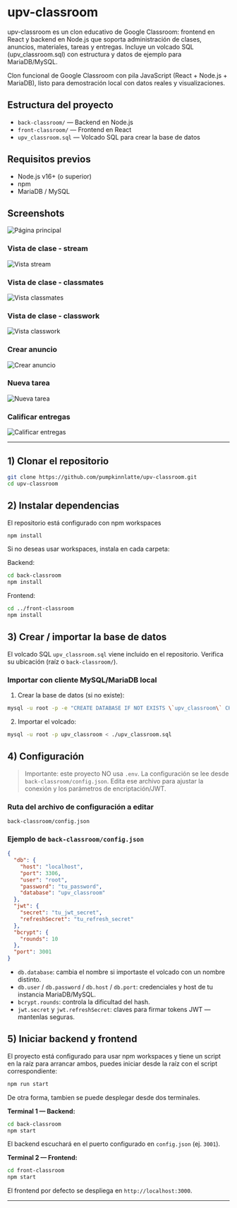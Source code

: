 
# upv-classroom

upv-classroom es un clon educativo de Google Classroom: frontend en React y backend en Node.js que soporta administración de clases, anuncios, materiales, tareas y entregas. Incluye un volcado SQL (upv_classroom.sql) con estructura y datos de ejemplo para MariaDB/MySQL.

Clon funcional de Google Classroom con pila JavaScript (React + Node.js + MariaDB), listo para demostración local con datos reales y visualizaciones.


## Estructura del proyecto

- `back-classroom/` — Backend en Node.js
- `front-classroom/` — Frontend en React
- `upv_classroom.sql` — Volcado SQL para crear la base de datos 
## Requisitos previos

- Node.js v16+ (o superior)
- npm
- MariaDB / MySQL

## Screenshots

![Página principal](images/pagina_principal.png)

### Vista de clase - stream
![Vista stream](images/class_dashboard_stream.png)

### Vista de clase - classmates
![Vista classmates](images/class_dashboard_classmates.png)

### Vista de clase - classwork
![Vista classwork](images/class_dashboard_classwork.png)

### Crear anuncio
![Crear anuncio](images/create_announcement.png)

### Nueva tarea
![Nueva tarea](images/new_homework.png)

### Calificar entregas
![Calificar entregas](images/grade_submits.png)

---

## 1) Clonar el repositorio

```bash
git clone https://github.com/pumpkinnlatte/upv-classroom.git
cd upv-classroom
```


## 2) Instalar dependencias

El repositorio está configurado con npm workspaces

```bash
npm install
```

Si no deseas usar workspaces, instala en cada carpeta:

Backend:
```bash
cd back-classroom
npm install
```

Frontend:
```bash
cd ../front-classroom
npm install
```

## 3) Crear / importar la base de datos

El volcado SQL `upv_classroom.sql` viene incluido en el repositorio. Verifica su ubicación (raíz o `back-classroom/`).

### Importar con cliente MySQL/MariaDB local

1. Crear la base de datos (si no existe):
```bash
mysql -u root -p -e "CREATE DATABASE IF NOT EXISTS \`upv_classroom\` CHARACTER SET utf8mb4 COLLATE utf8mb4_unicode_ci;"
```

2. Importar el volcado:
```bash 
mysql -u root -p upv_classroom < ./upv_classroom.sql
```

## 4) Configuración

> Importante: este proyecto NO usa `.env`. La configuración se lee desde `back-classroom/config.json`. Edita ese archivo para ajustar la conexión y los parámetros de encriptación/JWT.

### Ruta del archivo de configuración a editar
`back-classroom/config.json` 

### Ejemplo de `back-classroom/config.json`
```json
{
  "db": {
    "host": "localhost",
    "port": 3306,
    "user": "root",
    "password": "tu_password",
    "database": "upv_classroom"
  },
  "jwt": {
    "secret": "tu_jwt_secret",
    "refreshSecret": "tu_refresh_secret"
  },
  "bcrypt": {
    "rounds": 10
  },
  "port": 3001
}
```

- `db.database`: cambia el nombre si importaste el volcado con un nombre distinto.
- `db.user` / `db.password` / `db.host` / `db.port`: credenciales y host de tu instancia MariaDB/MySQL.
- `bcrypt.rounds`: controla la dificultad del hash.
- `jwt.secret` y `jwt.refreshSecret`: claves para firmar tokens JWT — mantenlas seguras.


## 5) Iniciar backend y frontend

El proyecto está configurado para usar npm workspaces y tiene un script en la raíz para arrancar ambos, puedes iniciar desde la raíz con el script correspondiente:
```bash
npm run start
```

De otra forma, tambien se puede desplegar desde dos terminales.

**Terminal 1 — Backend:**
```bash
cd back-classroom
npm start
```
El backend escuchará en el puerto configurado en `config.json` (ej. `3001`).

**Terminal 2 — Frontend:**
```bash
cd front-classroom
npm start
```
El frontend por defecto se despliega en `http://localhost:3000`.


---
